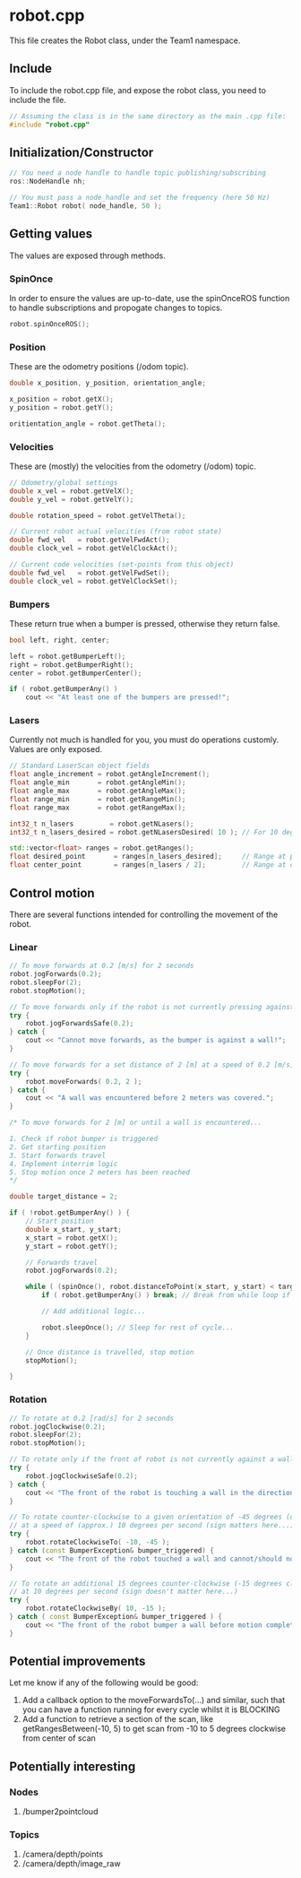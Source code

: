# robot.cpp
This file creates the Robot class, under the Team1 namespace.

## Include
To include the robot.cpp file, and expose the robot class, you need to include the file.

```C++
// Assuming the class is in the same directory as the main .cpp file:
#include "robot.cpp"
```

## Initialization/Constructor

```C++
// You need a node handle to handle topic publishing/subscribing
ros::NodeHandle nh;

// You must pass a node_handle and set the frequency (here 50 Hz)
Team1::Robot robot( node_handle, 50 );
```

## Getting  values
The values are exposed through methods.

### SpinOnce
In order to ensure the values are up-to-date, use the spinOnceROS function to handle subscriptions and propogate changes to topics.

```C++
robot.spinOnceROS();
```

### Position
These are the odometry positions (/odom topic).

```C++
double x_position, y_position, orientation_angle;

x_position = robot.getX();
y_position = robot.getY();

oritientation_angle = robot.getTheta();
```

### Velocities
These are (mostly) the velocities from the odometry (/odom) topic.

```C++
// Odometry/global settings
double x_vel = robot.getVelX();
double y_vel = robot.getVelY();

double rotation_speed = robot.getVelTheta();

// Current robot actual velocities (from robot state)
double fwd_vel   = robot.getVelFwdAct();
double clock_vel = robot.getVelClockAct();

// Current code velocities (set-points from this object)
double fwd_vel   = robot.getVelFwdSet();
double clock_vel = robot.getVelClockSet();
```

### Bumpers
These return true when a bumper is pressed, otherwise they return false.

```C++
bool left, right, center;

left = robot.getBumperLeft();
right = robot.getBumperRight();
center = robot.getBumperCenter();

if ( robot.getBumperAny() )
    cout << "At least one of the bumpers are pressed!";
```

### Lasers
Currently not much is handled for you, you must do operations customly. Values are only exposed.

```C++
// Standard LaserScan object fields
float angle_increment = robot.getAngleIncrement();
float angle_min       = robot.getAngleMin();
float angle_max       = robot.getAngleMax();
float range_min       = robot.getRangeMin();
float range_max       = robot.getRangeMax();

int32_t n_lasers         = robot.getNLasers();
int32_t n_lasers_desired = robot.getNLasersDesired( 10 ); // For 10 degrees

std::vector<float> ranges = robot.getRanges();
float desired_point       = ranges[n_lasers_desired];     // Range at point at exactly 10 degrees from edge of scan...
float center_point        = ranges[n_lasers / 2];         // Range at center of scan (directly in front of robot)...
```

## Control motion
There are several functions intended for controlling the movement of the robot.

### Linear
```C++
// To move forwards at 0.2 [m/s] for 2 seconds
robot.jogForwards(0.2);
robot.sleepFor(2);
robot.stopMotion();

// To move forwards only if the robot is not currently pressing against a wall
try {
    robot.jogForwardsSafe(0.2);
} catch {
    cout << "Cannot move forwards, as the bumper is against a wall!";
}

// To move forwards for a set distance of 2 [m] at a speed of 0.2 [m/s]
try {
    robot.moveForwards( 0.2, 2 );
} catch {
    cout << "A wall was encountered before 2 meters was covered.";
}

/* To move forwards for 2 [m] or until a wall is encountered...

1. Check if robot bumper is triggered
2. Get starting position
3. Start forwards travel
4. Implement interrim logic
5. Stop motion once 2 meters has been reached
*/

double target_distance = 2;

if ( !robot.getBumperAny() ) {
    // Start position
    double x_start, y_start;
    x_start = robot.getX();
    y_start = robot.getY();

    // Forwards travel
    robot.jogForwards(0.2);

    while ( (spinOnce(), robot.distanceToPoint(x_start, y_start) < target_distance) ) {
        if ( robot.getBumperAny() ) break; // Break from while loop if any bumper is pressed

        // Add additional logic...

        robot.sleepOnce(); // Sleep for rest of cycle...
    }

    // Once distance is travelled, stop motion
    stopMotion();

}
```

### Rotation
```C++
// To rotate at 0.2 [rad/s] for 2 seconds
robot.jogClockwise(0.2);
robot.sleepFor(2);
robot.stopMotion();

// To rotate only if the front of robot is not currently against a wall
try {
    robot.jogClockwiseSafe(0.2);
} catch {
    cout << "The front of the robot is touching a wall in the direction of rotation!";
}

// To rotate counter-clockwise to a given orientation of -45 degrees (using Odometry orientation as basis)
// at a speed of (approx.) 10 degrees per second (sign matters here...)
try {
    robot.rotateClockwiseTo( -10, -45 );
} catch (const BumperException& bumper_triggered) {
    cout << "The front of the robot touched a wall and cannot/should not rotate!";
}

// To rotate an additional 15 degrees counter-clockwise (-15 degrees clockwise),
// at 10 degrees per second (sign doesn't matter here...)
try {
    robot.rotateClockwiseBy( 10, -15 );
} catch ( const BumperException& bumper_triggered ) {
    cout << "The front of the robot bumper a wall before motion completed!";
}
```

## Potential improvements
Let me know if any of the following would be good:

1. Add a callback option to the moveForwardsTo(...) and similar, such that you can have a function running for every cycle whilst it is BLOCKING
2. Add a function to retrieve a section of the scan, like getRangesBetween(-10, 5) to get scan from -10 to 5 degrees clockwise from center of scan

## Potentially interesting
### Nodes
1. /bumper2pointcloud

### Topics
1. /camera/depth/points
2. /camera/depth/image_raw
